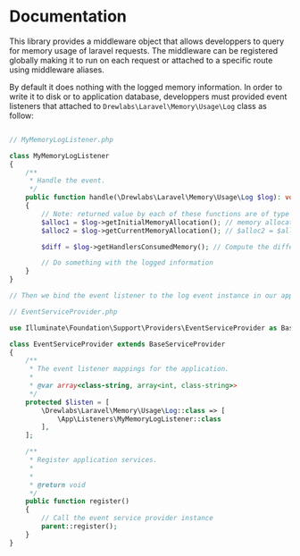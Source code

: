 # Documentation

This library provides a middleware object that allows developpers to query for memory usage of laravel requests. The middleware can be registered globally making it to run on each request or attached to a specific route using middleware aliases.

By default it does nothing with the logged memory information. In order to write it to disk or to application database, developpers must provided event listeners that attached to `Drewlabs\Laravel\Memory\Usage\Log` class as follow:

```php

// MyMemoryLogListener.php

class MyMemoryLogListener
{
    /**
     * Handle the event.
     */
    public function handle(\Drewlabs\Laravel\Memory\Usage\Log $log): void
    {
        // Note: returned value by each of these functions are of type AllocatedMemory{usedMemory, requestedMemory}
        $alloc1 = $log->getInitialMemoryAllocation(); // memory allocation before handling the request [memory consumed by laravel initialization classed and function ]
        $alloc2 = $log->getCurrentMemoryAllocation(); // $alloc2 = $alloc1 + memory consume by the actual request handler

        $diff = $log->getHandlersConsumedMemory(); // Compute the difference $diff = $alloc1 - $alloc 2

        // Do something with the logged information
    }
}

// Then we bind the event listener to the log event instance in our application service provider

// EventServiceProvider.php

use Illuminate\Foundation\Support\Providers\EventServiceProvider as BaseServiceProvider;

class EventServiceProvider extends BaseServiceProvider
{
	/**
	 * The event listener mappings for the application.
	 *
	 * @var array<class-string, array<int, class-string>>
	 */
	protected $listen = [
		\Drewlabs\Laravel\Memory\Usage\Log::class => [
			\App\Listeners\MyMemoryLogListener::class
		],
	];

	/**
	 * Register application services.
	 * 
	 *
	 * @return void
	 */
	public function register()
	{
        // Call the event service provider instance
		parent::register();
    }
}
```

